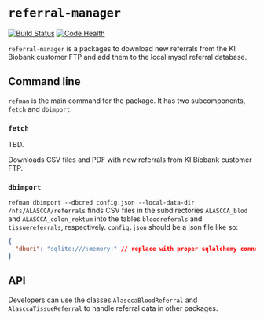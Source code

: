 # `referral-manager`

[![Build Status](https://travis-ci.org/ClinSeq/referral-manager.svg?branch=master)](https://travis-ci.org/ClinSeq/referral-manager) [![Code Health](https://landscape.io/github/ClinSeq/referral-manager/master/landscape.svg?style=flat)](https://landscape.io/github/ClinSeq/referral-manager/master)

`referral-manager` is a packages to download new referrals from the KI Biobank customer FTP and add them to the local mysql referral database. 

## Command line 

`refman` is the main command for the package. It has two subcomponents, `fetch` and `dbimport`. 

### `fetch`

TBD. 

Downloads CSV files and PDF with new referrals from KI Biobank customer FTP. 

### `dbimport`

`refman dbimport --dbcred config.json --local-data-dir /nfs/ALASCCA/referrals` finds CSV files in the subdirectories `ALASCCA_blod` and `ALASCCA_colon_rektum` into the tables `bloodreferals` and `tissuereferrals`, respectively. `config.json` should be a json file like so: 

~~~json
{
  "dburi": "sqlite:///:memory:" // replace with proper sqlalchemy connection string
}
~~~

## API

Developers can use the classes `AlasccaBloodReferral` and `AlasccaTissueReferral` to handle referral data in other packages. 
